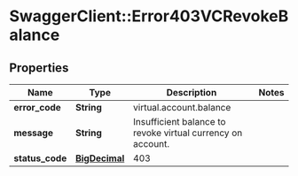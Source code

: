 # SwaggerClient::Error403VCRevokeBalance

## Properties
Name | Type | Description | Notes
------------ | ------------- | ------------- | -------------
**error_code** | **String** | virtual.account.balance | 
**message** | **String** | Insufficient balance to revoke virtual currency on account. | 
**status_code** | [**BigDecimal**](BigDecimal.md) | 403 | 

